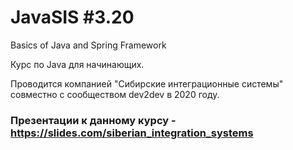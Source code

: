 # JavaSIS #3.20
Basics of Java and Spring Framework

Курс по Java для начинающих.

Проводится компанией "Сибирские интеграционные системы" совместно с сообществом dev2dev в 2020 году.

### Презентации к данному курсу - https://slides.com/siberian_integration_systems
